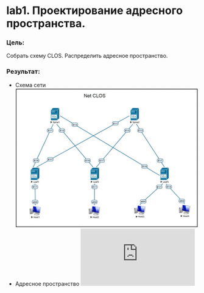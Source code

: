 # lab1. Проектирование адресного пространства.
### Цель:
Собрать схему CLOS.
Распределить адресное пространство.
### Результат:
- Схема сети
![Схема сети](Схема%20Net%20Clos.jpg)
- Адресное пространство
![Адресное пространство](https://github.com/Dmi3i-S/otus-network-engineer/blob/main/Распределение%20адресного%20пространства_fixed.md)
